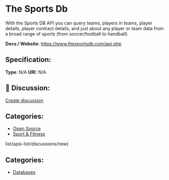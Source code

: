 # The Sports Db


With the Sports DB API you can query teams, players in teams, player details, player contract details, and just about any player or team data from a broad range of sports (from soccer/football to handball).

**Docs / Website**: https://www.thesportsdb.com/api.php

## Specification:
**Type**:  N/A 
**URI**:  N/A 

## 💬 Discussion:
[Create discussion](https://github.com/apis-list/apis-list/discussions/new)

## Categories:
- [Open Source](https://github.com/apis-list/apis-list#open-source)
- [Sport & Fitness](https://github.com/apis-list/apis-list#sport-and-fitness)



list/apis-list/discussions/new)

## Categories:
- [Databases](https://github.com/apis-list/apis-list#databases)



